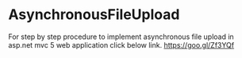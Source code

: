 # AsynchronousFileUpload
For step by step procedure to implement asynchronous file upload in asp.net mvc 5 web application click below link.
https://goo.gl/Zf3YQf
